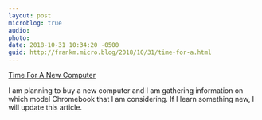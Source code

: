 ```yaml
---
layout: post
microblog: true
audio: 
photo: 
date: 2018-10-31 10:34:20 -0500
guid: http://frankm.micro.blog/2018/10/31/time-for-a.html
---
```

[Time For A New Computer](https://writing.frankmcpherson.net/computers/2018/10/31/time-for-new-computer.html)

I am planning to buy a new computer and I am gathering information on which model Chromebook that I am considering. If I learn something new, I will update this article. 
